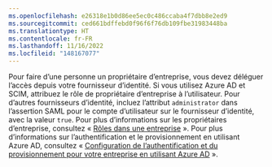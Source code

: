 ```yaml
---
ms.openlocfilehash: e26318e1b0d86ee5ec0c486ccaba4f7dbb8e2ed9
ms.sourcegitcommit: ced661bdffebd0f96f6f76db109fbe31983448ba
ms.translationtype: HT
ms.contentlocale: fr-FR
ms.lasthandoff: 11/16/2022
ms.locfileid: "148167077"
---
```

Pour faire d’une personne un propriétaire d’entreprise, vous devez déléguer l’accès depuis votre fournisseur d’identité. Si vous utilisez Azure AD et SCIM, attribuez le rôle de propriétaire d’entreprise à l’utilisateur. Pour d’autres fournisseurs d’identité, incluez l’attribut `administrator` dans l’assertion SAML pour le compte d’utilisateur sur le fournisseur d’identité, avec la valeur `true`. Pour plus d’informations sur les propriétaires d’entreprise, consultez « [Rôles dans une entreprise](/admin/user-management/managing-users-in-your-enterprise/roles-in-an-enterprise) ». Pour plus d’informations sur l’authentification et le provisionnement en utilisant Azure AD, consultez « [Configuration de l’authentification et du provisionnement pour votre entreprise en utilisant Azure AD](/admin/identity-and-access-management/using-saml-for-enterprise-iam/configuring-authentication-and-provisioning-for-your-enterprise-using-azure-ad) ».
